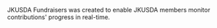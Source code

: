 JKUSDA Fundraisers was created to enable JKUSDA members monitor contributions' progress in real-time.
